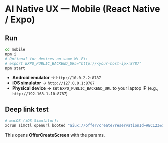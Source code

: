 
# AI Native UX — Mobile (React Native / Expo)

## Run

```bash
cd mobile
npm i
# Optional for devices on same Wi‑Fi:
# export EXPO_PUBLIC_BACKEND_URL="http://<your-host-ip>:8787"
npm start
```

- **Android emulator** → `http://10.0.2.2:8787`
- **iOS simulator** → `http://127.0.0.1:8787`
- **Physical device** → set `EXPO_PUBLIC_BACKEND_URL` to your laptop IP (e.g., `http://192.168.1.10:8787`)

## Deep link test

```bash
# macOS (iOS Simulator):
xcrun simctl openurl booted "aiux://offer/create?reservationId=ABC123&discountPct=15"
```

This opens **OfferCreateScreen** with the params.

